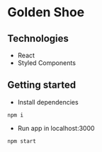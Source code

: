 # Golden Shoe

## Technologies
- React
- Styled Components

## Getting started
- Install dependencies
```
npm i
```

- Run app in localhost:3000
```
npm start
```